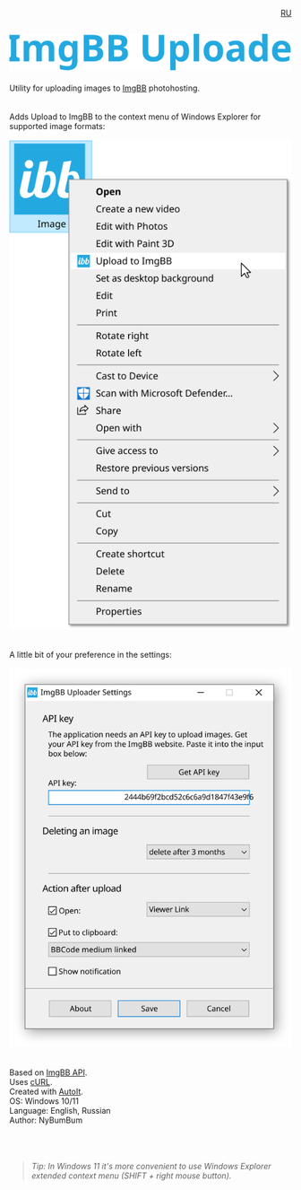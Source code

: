 <p align="right"><a href="https://github.com/nbb1967/imgbb-uploader/blob/main/site/Readme_ru.md">RU</a></p>

![ImgBB Uploader](site/images/header.svg)
-----------------
Utility for uploading images to [ImgBB](https://ibb.com) photohosting.
<br>
<br>
<br>
Adds Upload to ImgBB to the context menu of Windows Explorer for supported image formats:
<br>
<br>
![](site/images/menu_en.svg)
<br>
<br>
<br>
A little bit of your preference in the settings:
<br>
<br>
![](site/images/settings_en.svg)
<br>
<br>
<br>
Based on [ImgBB API](https://api.imgbb.com/).     
Uses [cURL](https://curl.se/).     
Created with [AutoIt](https://www.autoitscript.com/site/).     
OS: Windows 10/11    
Language: English, Russian     
Author: NyBumBum    
<br>
<br>
<br>
>*Tip: In Windows 11 it's more convenient to use Windows Explorer extended context menu (SHIFT + right mouse button).*
